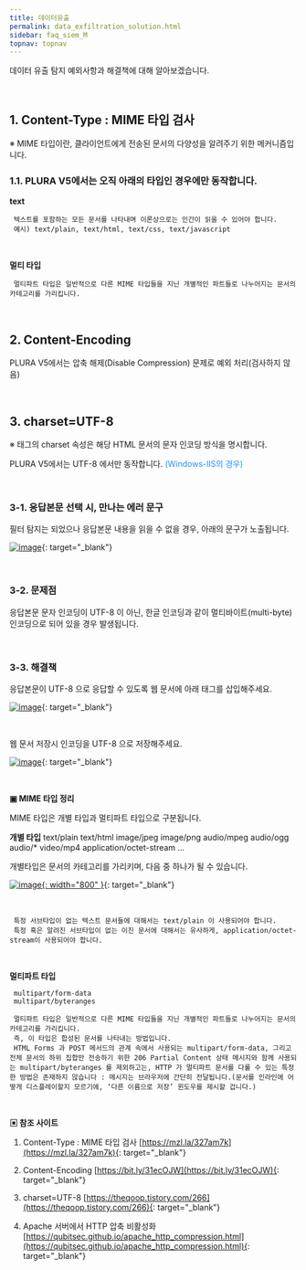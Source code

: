 ```yaml
---
title: 데이터유출
permalink: data_exfiltration_solution.html
sidebar: faq_siem_M
topnav: topnav
---
```


데이터 유출 탐지 예외사항과 해결책에 대해 알아보겠습니다.

<br />

## 1. Content-Type : MIME 타입 검사

※ MIME 타입이란, 클라이언트에게 전송된 문서의 다양성을 알려주기 위한 메커니즘입니다.

### 1.1. PLURA V5에서는 오직 아래의 타입인 경우에만 동작합니다.

  **text**

     텍스트를 포함하는 모든 문서를 나타내며 이론상으로는 인간이 읽을 수 있어야 합니다.
     예시) text/plain, text/html, text/css, text/javascript

<br />

  **멀티 타입**

     멀티파트 타입은 일반적으로 다른 MIME 타입들을 지닌 개별적인 파트들로 나누어지는 문서의 카테고리를 가리킵니다.

 <br />

## 2. Content-Encoding

 PLURA V5에서는 압축 해제(Disable Compression) 문제로 예외 처리(검사하지 않음)

<br />

## 3. charset=UTF-8

※ <meta> 태그의 charset 속성은 해당 HTML 문서의 문자 인코딩 방식을 명시합니다.

 PLURA V5에서는 UTF-8 에서만 동작합니다.<font color='dodgerblue'> (Windows-IIS의 경우) </font>

<br />

### 3-1. 응답본문 선택 시, 만나는 에러 문구

 필터 탐지는 되었으나 응답본문 내용을 읽을 수 없을 경우, 아래의 문구가 노출됩니다.

[![image](/docs/images/Additianal/data/1.png)](/docs/images/Additianal/data/1.png){: target="_blank"}

<br />

### 3-2. 문제점

 응답본문 문자 인코딩이 UTF-8 이 아닌, 한글 인코딩과 같이 멀티바이트(multi-byte) 인코딩으로 되어 있을 경우 발생됩니다.

<br />

### 3-3. 해결책

 응답본문이 UTF-8 으로 응답할 수 있도록 웹 문서에 아래 태그를 삽입해주세요.


**<meta charset=”UTF-8″>**

[![image](/docs/images/Additianal/data/2.png)](/docs/images/Additianal/data/2.png){: target="_blank"}

<br />

 웹 문서 저장시 인코딩을 UTF-8 으로 저장해주세요.

[![image](/docs/images/Additianal/data/3.png)](/docs/images/Additianal/data/3.png){: target="_blank"}

<br />

**▣ MIME 타입 정리**

MIME 타입은 개별 타입과 멀티파트 타입으로 구분됩니다.

 **개별 타입**
      text/plain
      text/html
      image/jpeg
      image/png
      audio/mpeg
      audio/ogg
      audio/*
      video/mp4
      application/octet-stream
      …

 개별타입은 문서의 카테고리를 가리키며, 다음 중 하나가 될 수 있습니다.

[![image](/docs/images/Additianal/data/4.png){: width="800" }](/docs/images/Additianal/data/4.png){: target="_blank"}

<br />

     특정 서브타입이 없는 텍스트 문서들에 대해서는 text/plain 이 사용되어야 합니다.
     특정 혹은 알려진 서브타입이 없는 이진 문서에 대해서는 유사하게, application/octet-stream이 사용되어야 합니다.

<br />

**멀티파트 타입**

     multipart/form-data
     multipart/byteranges

     멀티파트 타입은 일반적으로 다른 MIME 타입들을 지닌 개별적인 파트들로 나누어지는 문서의 카테고리를 가리킵니다.
     즉, 이 타입은 합성된 문서를 나타내는 방법입니다.
     HTML Forms 과 POST 메서드의 관계 속에서 사용되는 multipart/form-data, 그리고 전체 문서의 하위 집합만 전송하기 위한 206 Partial Content 상태 메시지와 함께 사용되는 multipart/byteranges 를 제외하고는, HTTP 가 멀티파트 문서를 다룰 수 있는 특정한 방법은 존재하지 않습니다 : 메시지는 브라우저에 간단히 전달됩니다.(문서를 인라인에 어떻게 디스플레이할지 모르기에, ‘다른 이름으로 저장’ 윈도우를 제시할 겁니다.)

<br />

**▣ 참조 사이트**

 1. Content-Type : MIME 타입 검사 [https://mzl.la/327am7k](https://mzl.la/327am7k){: target="_blank"}

 2. Content-Encoding [https://bit.ly/31ecOJW](https://bit.ly/31ecOJW){: target="_blank"}

 3. charset=UTF-8 [https://theqoop.tistory.com/266](https://theqoop.tistory.com/266){: target="_blank"}

 4. Apache 서버에서 HTTP 압축 비활성화 [https://qubitsec.github.io/apache_http_compression.html](https://qubitsec.github.io/apache_http_compression.html){: target="_blank"}